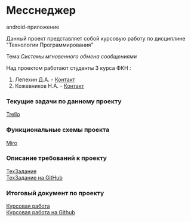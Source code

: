 
 # **Месснеджер**
 android-приложение
    

 
Данный проект представляет собой курсовую работу по дисциплине "Технологии Программирования"


Тема:*Системы мгновенного обмена сообщениями*

Над проектом работают студенты  3 курса ФКН :   
1.  Лепехин Д.А.   -  [Контакт](mailto:programmist.demon@gmail.com)
2.  Кожевников Н.А. - [Контакт](mailto:NIKITA31K@gmail.com)    


### Текущие задачи по данному проекту
[Trello](https://trello.com/b/0wPq9WlH)
### Функциональные схемы проекта
[Miro](https://miro.com/app/board/o9J_kvWNSzM=/)
### Описание требований к проекту
[ТехЗадание](https://docs.google.com/document/d/1EAAIgznqKwyyF7xjHQTcy0OCTTM5TdwZNDepnf2QQBQ/edit?usp=sharing)  
[ТехЗадание на GitHub](https://github.com/NikitaStudent/Messenger/blob/master/ТЗ-4.docx)
### Итоговый документ по проекту
[Курсовая работа](https://docs.google.com/document/d/16nBLtC4qxpOhfyT2n_C4rHom_ByxrPFWrUCowtkOZSo/edit?usp=sharing)  
[Курсовая работа на Github](https://github.com/NikitaStudent/Messenger/blob/master/Документация/Курсовая%20работа%20по%20ТехПроге.pdf)

